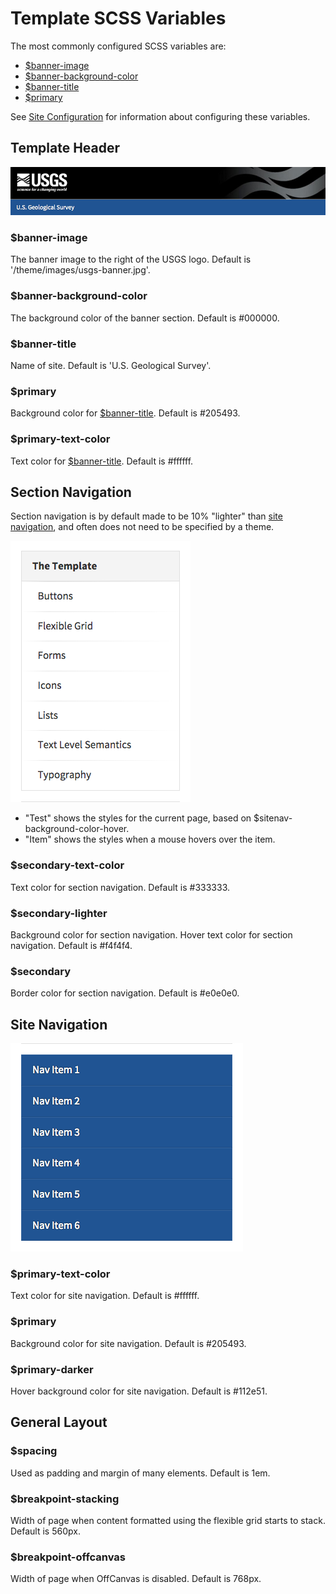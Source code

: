Template SCSS Variables
=======================

The most commonly configured SCSS variables are:
- [$banner-image](#banner-image)
- [$banner-background-color](#banner-background-color)
- [$banner-title](#banner-title)
- [$primary](#primary)

See [Site Configuration](siteConfiguration.md) for information about configuring these variables.


## Template Header

<img src="images/templateHeader.png" alt="image of template header"/>

### $banner-image

The banner image to the right of the USGS logo.
Default is '/theme/images/usgs-banner.jpg'.

### $banner-background-color

The background color of the banner section.
Default is #000000.

### $banner-title

Name of site.
Default is 'U.S. Geological Survey'.

### $primary

Background color for [$banner-title](#banner-title).
Default is #205493.

### $primary-text-color

Text color for [$banner-title](#banner-title).
Default is #ffffff.



## Section Navigation

Section navigation is by default made to be 10% "lighter" than [site navigation](#site-navigation), and often does not need to be specified by a theme.

<img src="images/navigationExample.png" alt="image of section navigation"/>

* "Test" shows the styles for the current page, based on $sitenav-background-color-hover.
* "Item" shows the styles when a mouse hovers over the item.

### $secondary-text-color
Text color for section navigation.
Default is #333333.

### $secondary-lighter
Background color for section navigation.
Hover text color for section navigation.
Default is #f4f4f4.

### $secondary
Border color for section navigation.
Default is #e0e0e0.


## Site Navigation

<img src="images/siteNavigation.png" alt="image of site navigation"/>

### $primary-text-color
Text color for site navigation.
Default is #ffffff.

### $primary
Background color for site navigation.
Default is #205493.

### $primary-darker
Hover background color for site navigation.
Default is #112e51.


## General Layout

### $spacing
Used as padding and margin of many elements.
Default is 1em.

### $breakpoint-stacking
Width of page when content formatted using the flexible grid starts to stack.
Default is 560px.

### $breakpoint-offcanvas
Width of page when OffCanvas is disabled.
Default is 768px.

